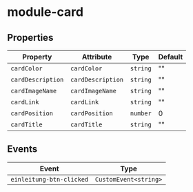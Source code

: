 # module-card

## Properties

| Property          | Attribute         | Type     | Default |
|-------------------|-------------------|----------|---------|
| `cardColor`       | `cardColor`       | `string` | ""      |
| `cardDescription` | `cardDescription` | `string` | ""      |
| `cardImageName`   | `cardImageName`   | `string` | ""      |
| `cardLink`        | `cardLink`        | `string` | ""      |
| `cardPosition`    | `cardPosition`    | `number` | 0       |
| `cardTitle`       | `cardTitle`       | `string` | ""      |

## Events

| Event                    | Type                  |
|--------------------------|-----------------------|
| `einleitung-btn-clicked` | `CustomEvent<string>` |

